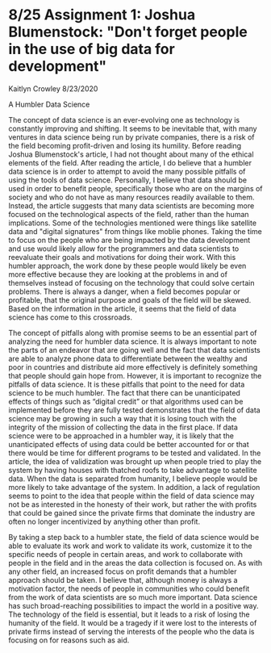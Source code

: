 # 8/25 Assignment 1: Joshua Blumenstock: "Don't forget people in the use of big data for development"

Kaitlyn Crowley
8/23/2020

A Humbler Data Science

The concept of data science is an ever-evolving one as technology is constantly improving and shifting.  It seems to be inevitable that, with many ventures in data science being run by private companies, there is a risk of the field becoming profit-driven and losing its humility.  Before reading Joshua Blumenstock's article, I had not thought about many of the ethical elements of the field.  After reading the article, I do believe that a humbler data science is in order to attempt to avoid the many possible pitfalls of using the tools of data science.  Personally, I believe that data should be used in order to benefit people, specifically those who are on the margins of society and who do not have as many resources readily available to them.  Instead, the article suggests that many data scientists are becoming more focused on the technological aspects of the field, rather than the human implications.  Some of the technologies mentioned were things like satellite data and "digital signatures" from things like moblie phones. Taking the time to focus on the people who are being impacted by the data development and use would likely allow for the programmers and data scientists to reevaluate their goals and motivations for doing their work.  With this humbler approach, the work done by these people would likely be even more effective because they are looking at the problems in and of themselves instead of focusing on the technology that could solve certain problems.  There is always a danger, when a field becomes popular or profitable, that the original purpose and goals of the field will be skewed.  Based on the information in the article, it seems that the field of data science has come to this crossroads.

The concept of pitfalls along with promise seems to be an essential part of analyzing the need for humbler data science.  It is always important to note the parts of an endeavor that are going well and the fact that data scientists are able to analyze phone data to differentiate between the wealthy and poor in countries and distribute aid more effectively is definitely something that people should gain hope from.  However, it is important to recognize the pitfalls of data science.  It is these pitfalls that point to the need for data science to be much humbler.  The fact that there can be unanticipated effects of things such as “digital credit” or that algorithms used can be implemented before they are fully tested demonstrates that the field of data science may be growing in such a way that it is losing touch with the integrity of the mission of collecting the data in the first place.  If data science were to be approached in a humbler way, it is likely that the unanticipated effects of using data could be better accounted for or that there would be time for different programs to be tested and validated.  In the article, the idea of validization was brought up when people tried to play the system by having houses with thatched roofs to take advantage to satellite data.  When the data is separated from humanity, I believe people would be more likely to take advantage of the system.  In addition, a lack of regulation seems to point to the idea that people within the field of data science may not be as interested in the honesty of their work, but rather the with profits that could be gained since the private firms that dominate the industry are often no longer incentivized by anything other than profit.

By taking a step back to a humbler state, the field of data science would be able to evaluate its work and work to validate its work, customize it to the specific needs of people in certain areas, and work to collaborate with people in the field and in the areas the data collection is focused on.  As with any other field, an increased focus on profit demands that a humbler approach should be taken.  I believe that, although money is always a motivation factor, the needs of people in communities who could benefit from the work of data scientists are so much more important.  Data science has such broad-reaching possibilities to impact the world in a positive way.  The technology of the field is essential, but it leads to a risk of losing the humanity of the field.  It would be a tragedy if it were lost to the interests of private firms instead of serving the interests of the people who the data is focusing on for reasons such as aid.									

